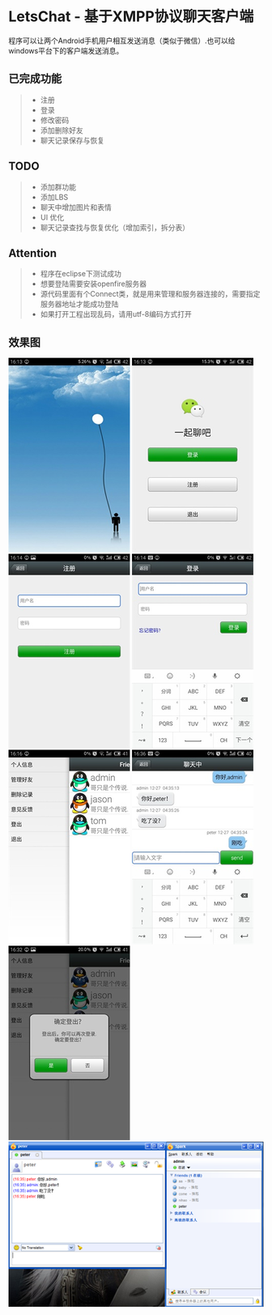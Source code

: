 # LetsChat -  基于XMPP协议聊天客户端

程序可以让两个Android手机用户相互发送消息（类似于微信）.也可以给windows平台下的客户端发送消息。

## 已完成功能

 > * 注册
 > * 登录
 > * 修改密码
 > * 添加删除好友
 > * 聊天记录保存与恢复
 
## TODO
> * 添加群功能
> * 添加LBS
> * 聊天中增加图片和表情
> * UI 优化
> * 聊天记录查找与恢复优化（增加索引，拆分表）

## Attention
> * 程序在eclipse下测试成功
> * 想要登陆需要安装openfire服务器
> * 源代码里面有个Connect类，就是用来管理和服务器连接的，需要指定服务器地址才能成功登陆
> * 如果打开工程出现乱码，请用utf-8编码方式打开
 
## 效果图
![splash页](picture/splash.jpg)
![首页](picture/main.jpg)
![注册页](picture/register.jpg)
![登录页](picture/login.jpg)
![app主页](picture/chat.jpg)
![聊天页](picture/chatting.jpg)
![注销页](picture/logout.jpg)
![和windows客户端通信页](picture/spark.png)

